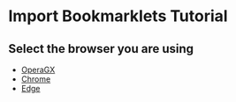 # Import Bookmarklets Tutorial

## Select the browser you are using

* [OperaGX](tutorial/OperaGX.md)
* [Chrome](tutorial/GoogleChrome.md)
* [Edge](tutorial/MicrosoftEdge.md)
